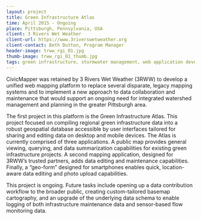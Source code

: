 ```yaml
---
layout: project
title: Green Infrastructure Atlas
time: April 2015 - Ongoing
place: Pittsburgh, Pennsylvania, USA
client: 3 Rivers Wet Weather
client-url: https://www.3riverswetweather.org
client-contact: Beth Dutton, Program Manager
header-image: trww_rgi_01.jpg
thumb-image: trww_rgi_01_thumb.jpg
tags: green infrastructure, stormwater management, web application development, data maintenance strategy, field mapping
---
```


CivicMapper was retained by 3 Rivers Wet Weather (3RWW) to develop a unified web mapping platform to replace several disparate, legacy mapping systems and to implement a new approach to data collaboration and maintenance that would support an ongoing need for integrated watershed management and planning in the greater Pittsburgh area.

The first project in this platform is the Green Infrastructure Atlas. This project focused on compiling regional green infrastructure data into a robust geospatial database accessible by user interfaces tailored for sharing and editing data on desktop and mobile devices. The Atlas is currently comprised of three applications. A public map provides general viewing, querying, and data summarization capabilities for existing green infrastructure projects. A second mapping application, designed for 3RWW’s trusted partners, adds data editing and maintenance capabilities. Finally, a “geo-form” designed for smartphones enables quick, location-aware data editing and photo upload capabilities.

This project is ongoing. Future tasks include opening up a data contribution workflow to the broader public, creating custom-tailored basemap cartography, and an upgrade of the underlying data schema to enable logging of both infrastructure maintenance data and sensor-based flow monitoring data.
